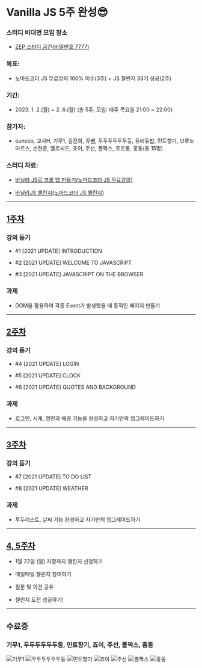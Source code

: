 # Vanilla JS 5주 완성😎

### 스터디 비대면 모임 장소

- <a href="https://zep.us/play/23VbEW" target="_blank">ZEP 스터디 공간(비밀번호 7777)</a>

### 목표:

- 노마드코더 JS 무료강의 100% 이수(3주) + JS 챌린지 33기 성공(2주)

### 기간:

- 2023\. 1. 2.(월) ~ 2. 6.(월) (총 5주, 모임: 매주 목요일 21:00 ~ 22:00)

### 참가자:

- eunseo, 교사H, 기무1, 김진희, 뀨쌤, 두두두두두두둥, 듀비듀밥, 민트향기, 브루노마르스, 손현준, 옐로씨드, 죠이, 주선, 폴짝스, 호로롱, 홍동(총 15명)

### 스터디 자료:

- <a href="https://nomadcoders.co/javascript-for-beginners" target="_blank">바닐라 JS로 크롬 앱 만들기(노마드코더 JS 무료강의)</a>

- <a href="https://nomadcoders.co/vanillajs-challenge" target="_blank">바닐라JS 챌린지(노마드코더 JS 챌린지)</a>

---

## [1주차](<https://teacher-kiwi.github.io/study-together/(2023.01.)vanilla-js/week1>)

### 강의 듣기

- #1 [2021 UPDATE] INTRODUCTION

- #2 [2021 UPDATE] WELCOME TO JAVASCRIPT

- #3 [2021 UPDATE] JAVASCRIPT ON THE BROWSER

### 과제

- DOM을 활용하여 각종 Event가 발생했을 때 동적인 페이지 만들기

---

## [2주차](<https://teacher-kiwi.github.io/study-together/(2023.01.)vanilla-js/week2>)

### 강의 듣기

- #4 [2021 UPDATE] LOGIN

- #5 [2021 UPDATE] CLOCK

- #6 [2021 UPDATE] QUOTES AND BACKGROUND

### 과제

- 로그인, 시계, 명언과 배경 기능을 완성하고 자기만의 업그레이드하기

---

## [3주차](<https://teacher-kiwi.github.io/study-together/(2023.01.)vanilla-js/week3>)

### 강의 듣기

- #7 [2021 UPDATE] TO DO LIST

- #8 [2021 UPDATE] WEATHER

### 과제

- 투두리스트, 날씨 기능 완성하고 자기만의 업그레이드하기

---

## [4, 5주차](<https://teacher-kiwi.github.io/study-together/(2023.01.)vanilla-js/week4-5>)

- 1월 22일 (일) 자정까지 챌린지 신청하기

- 매일매일 챌린지 참여하기

- 질문 및 의견 공유

- 챌린지 도전 성공하기!

---

## 수료증

### 기무1, 두두두두두두둥, 민트향기, 죠이, 주선, 폴짝스, 홍동

![기무1](./certificate/기무1.jpg)
![두두두두두두둥](./certificate/두두두두두두둥.png)
![민트향기](./certificate/민트향기.jpg)
![죠이](./certificate/죠이.png)
![주선](./certificate/주선.jpg)
![폴짝스](./certificate/폴짝스.png)
![홍동](./certificate/홍동.png)
